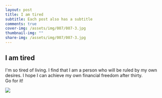 ```yaml
---
layout: post
title: I am tired
subtitle: Each post also has a subtitle
comments: true
cover-img: /assets/img/007/007-3.jpg
thumbnail-img: ""
share-img: /assets/img/007/007-3.jpg
---
```


## I am tired

I'm so tired of living. I find that I am a person who will be ruled by my own desires. I hope I can achieve my own financial freedom after thirty.  
Go for it!

![](https://raw.githubusercontent.com/AnonymousDestroyer/AnonymousDestroyer.github.io/master/assets/img/yujin_blog/xue.png)